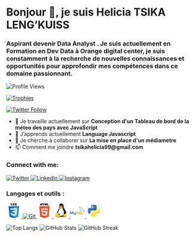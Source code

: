 <!DOCTYPE html>
<html lang="fr">

<body>
    <div class="container">
        <h1>Bonjour 👋, je suis Helicia TSIKA LENG’KUISS</h1>
        <h3>Aspirant devenir Data Analyst . Je suis actuellement en Formation en Dev Data à Orange digital center, je suis constamment à la recherche de nouvelles connaissances et opportunités pour approfondir mes compétences dans ce domaine passionnant.</h3>
        <p class="center"> 
            <img src="https://komarev.com/ghpvc/?username=heli2805&label=Profile%20views&color=0e75b6&style=flat" alt="Profile Views" />
        </p>
        
  <p class="center"> 
            <a href="https://github.com/ryo-ma/github-profile-trophy">
                <img src="https://github-profile-trophy.vercel.app/?username=heli2805" alt="Trophies" />
            </a> 
        </p>
        
   <p class="center"> 
            <a href="https://twitter.com/helicia_tsika" target="_blank">
                <img src="https://img.shields.io/twitter/follow/helicia_tsika?logo=twitter&style=for-the-badge" alt="Twitter Follow" />
            </a> 
        </p>
        
   <ul>
            <li>🔭 Je travaille actuellement sur <strong>Conception d'un Tableau de bord de la méteo des pays avec JavaScript</strong></li>
            <li>🌱 J’apprends actuellement <strong>Language Javascript </strong></li>
            <li>👯 Je cherche à collaborer sur <strong>La mise en place d'un médiametre</strong></li>
            <li>📫 Comment me joindre <strong>tsikahelicia99@gmail.com</strong></li>
    </ul>

  <h3>Connect with me:</h3>
        <p class="center social-icons">
            <a href="https://twitter.com/helicia_tsika" target="_blank">
                <img src="https://raw.githubusercontent.com/rahuldkjain/github-profile-readme-generator/master/src/images/icons/Social/twitter.svg" alt="Twitter" height="30" width="40" />
            </a>
            <a href="https://linkedin.com/in/helicia-tsika" target="_blank">
                <img src="https://raw.githubusercontent.com/rahuldkjain/github-profile-readme-generator/master/src/images/icons/Social/linked-in-alt.svg" alt="LinkedIn" height="30" width="40" />
            </a>
            <a href="https://instagram.com/its_lengs" target="_blank">
                <img src="https://raw.githubusercontent.com/rahuldkjain/github-profile-readme-generator/master/src/images/icons/Social/instagram.svg" alt="Instagram" height="30" width="40" />
            </a>
        </p>

   <h3>Langages et outils :</h3>
        <p class="center tools">
            <a href="https://www.w3schools.com/css/" target="_blank" rel="noreferrer">
                <img src="https://raw.githubusercontent.com/devicons/devicon/master/icons/css3/css3-original-wordmark.svg" alt="CSS3" width="40" height="40"/>
            </a>
            <a href="https://git-scm.com/" target="_blank" rel="noreferrer">
                <img src="https://www.vectorlogo.zone/logos/git-scm/git-scm-icon.svg" alt="Git" width="40" height="40"/>
            </a>
            <a href="https://www.w3.org/html/" target="_blank" rel="noreferrer">
                <img src="https://raw.githubusercontent.com/devicons/devicon/master/icons/html5/html5-original-wordmark.svg" alt="HTML5" width="40" height="40"/>
            </a>
            <a href="https://www.linux.org/" target="_blank" rel="noreferrer">
                <img src="https://raw.githubusercontent.com/devicons/devicon/master/icons/linux/linux-original.svg" alt="Linux" width="40" height="40"/>
            </a>
            <a href="https://www.mysql.com/" target="_blank" rel="noreferrer">
                <img src="https://raw.githubusercontent.com/devicons/devicon/master/icons/mysql/mysql-original-wordmark.svg" alt="MySQL" width="40" height="40"/>
            </a>
            <a href="https://www.python.org" target="_blank" rel="noreferrer">
                <img src="https://raw.githubusercontent.com/devicons/devicon/master/icons/python/python-original.svg" alt="Python" width="40" height="40"/>
            </a>
        </p>

  <div class="stats">
            <img src="https://github-readme-stats.vercel.app/api/top-langs?username=heli2805&show_icons=true&locale=en&layout=compact" alt="Top Langs" />
            <img src="https://github-readme-stats.vercel.app/api?username=heli2805&show_icons=true&locale=en" alt="GitHub Stats" />
            <img src="https://github-readme-streak-stats.herokuapp.com/?user=heli2805" alt="GitHub Streak" />
        </div>
    </div>
</body>
</html>
